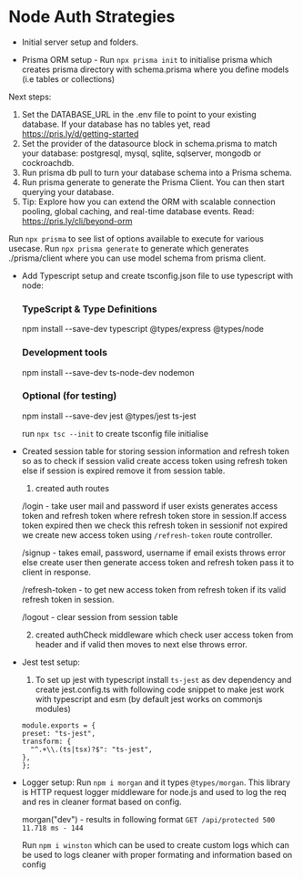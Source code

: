 # Node Auth Strategies

- Initial server setup and folders.

- Prisma ORM setup - Run `npx prisma init` to initialise prisma which creates prisma directory with schema.prisma where you define models (i.e tables or collections)

Next steps:

1. Set the DATABASE_URL in the .env file to point to your existing database. If your database has no tables yet, read https://pris.ly/d/getting-started
2. Set the provider of the datasource block in schema.prisma to match your database: postgresql, mysql, sqlite, sqlserver, mongodb or cockroachdb.
3. Run prisma db pull to turn your database schema into a Prisma schema.
4. Run prisma generate to generate the Prisma Client. You can then start querying your database.
5. Tip: Explore how you can extend the ORM with scalable connection pooling, global caching, and real-time database events. Read: https://pris.ly/cli/beyond-orm

Run `npx prisma` to see list of options available to execute for various usecase. Run `npx prisma generate` to generate which generates ./prisma/client where you can use model schema from prisma client.

- Add Typescript setup and create tsconfig.json file to use typescript with node:

  ### TypeScript & Type Definitions

  npm install --save-dev typescript @types/express @types/node

  ### Development tools

  npm install --save-dev ts-node-dev nodemon

  ### Optional (for testing)

  npm install --save-dev jest @types/jest ts-jest

  run `npx tsc --init` to create tsconfig file initialise

- Created session table for storing session information and refresh token so as to check if session valid create access token using refresh token else if session is expired remove it from session table.

  1.  created auth routes

  /login - take user mail and password if user exists generates access token and refresh token where refresh token store in session.If access token expired then we check this refresh token in sessionif not expired we create new access token using `/refresh-token` route controller.

  /signup - takes email, password, username if email exists throws error else create user then generate access token and refresh token pass it to client in response.

  /refresh-token - to get new access token from refresh token if its valid refresh token in session.

  /logout - clear session from session table

  2. created authCheck middleware which check user access token from header and if valid then moves to next else throws error.

- Jest test setup:

  1. To set up jest with typescript install `ts-jest` as dev dependency and create jest.config.ts with following code snippet to make jest work with typescript and esm (by default jest works on commonjs modules)

  ```
  module.exports = {
  preset: "ts-jest",
  transform: {
    "^.+\\.(ts|tsx)?$": "ts-jest",
  },
  };
  ```

- Logger setup:
  Run `npm i morgan` and it types `@types/morgan`. This library is HTTP request logger middleware for node.js and used to log the req and res in cleaner format based on config.

  morgan("dev") - results in following format `GET /api/protected 500 11.718 ms - 144`

  Run `npm i winston` which can be used to create custom logs which can be used to logs cleaner with proper formating and information based on config
